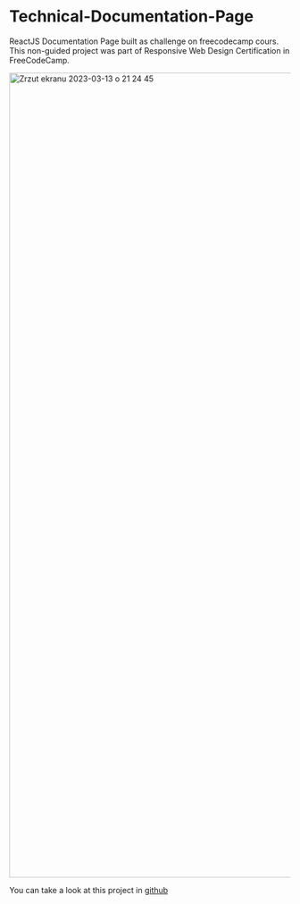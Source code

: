 # Technical-Documentation-Page
ReactJS Documentation Page  built as challenge on freecodecamp cours. This non-guided project was part of Responsive Web Design Certification in FreeCodeCamp.

<img width="1440" alt="Zrzut ekranu 2023-03-13 o 21 24 45" src="https://user-images.githubusercontent.com/58004469/224824121-9646aea1-9524-439d-9c49-ae9e9fa61ce1.png">

You can take a look at this project in [github](https://rogzan.github.io/Technical-Documentation-Page/)
